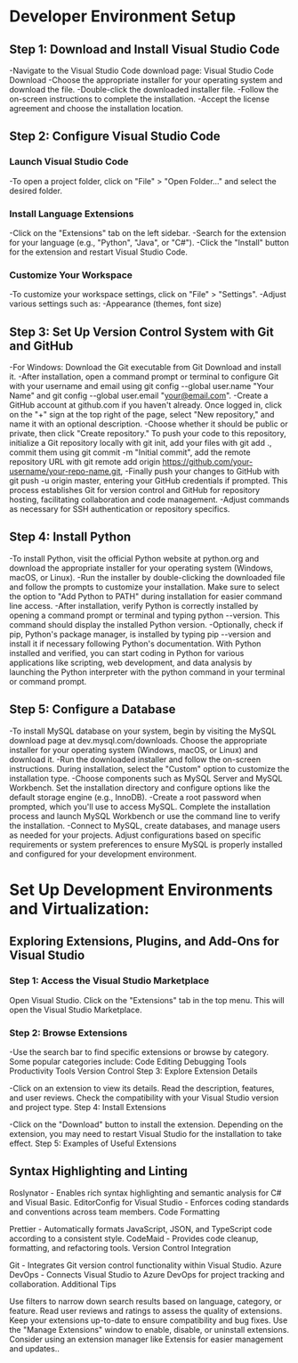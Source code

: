 # Developer Environment Setup
## Step 1: Download and Install Visual Studio Code
-Navigate to the Visual Studio Code download page: Visual Studio Code Download
-Choose the appropriate installer for your operating system and download the file.
-Double-click the downloaded installer file.
-Follow the on-screen instructions to complete the installation.
-Accept the license agreement and choose the installation location.

## Step 2: Configure Visual Studio Code
### Launch Visual Studio Code
-To open a project folder, click on "File" > "Open Folder..." and select the desired folder.
### Install Language Extensions
-Click on the "Extensions" tab on the left sidebar.
-Search for the extension for your language (e.g., "Python", "Java", or "C#").
-Click the "Install" button for the extension and restart Visual Studio Code.
### Customize Your Workspace
-To customize your workspace settings, click on "File" > "Settings".
-Adjust various settings such as:
-Appearance (themes, font size)

## Step 3: Set Up Version Control System with Git and GitHub
-For Windows: Download the Git executable from Git Download and install it.
-After installation, open a command prompt or terminal to configure Git with your username and email using git config --global user.name "Your Name" and git config --global user.email "your@email.com". -Create a GitHub account at github.com if you haven't already. Once logged in, click on the "+" sign at the top right of the page, select "New repository," and name it with an optional description. 
-Choose whether it should be public or private, then click "Create repository." To push your code to this repository, initialize a Git repository locally with git init, add your files with git add ., commit them using git commit -m "Initial commit", add the remote repository URL with git remote add origin https://github.com/your-username/your-repo-name.git, 
-Finally push your changes to GitHub with git push -u origin master, entering your GitHub credentials if prompted. This process establishes Git for version control and GitHub for repository hosting, facilitating collaboration and code management. 
-Adjust commands as necessary for SSH authentication or repository specifics.

## Step 4: Install Python
-To install Python, visit the official Python website at python.org and download the appropriate installer for your operating system (Windows, macOS, or Linux). 
-Run the installer by double-clicking the downloaded file and follow the prompts to customize your installation. Make sure to select the option to "Add Python to PATH" during installation for easier command line access. 
-After installation, verify Python is correctly installed by opening a command prompt or terminal and typing python --version. This command should display the installed Python version.
-Optionally, check if pip, Python's package manager, is installed by typing pip --version and install it if necessary following Python's documentation. With Python installed and verified, you can start coding in Python for various applications like scripting, web development, and data analysis by launching the Python interpreter with the python command in your terminal or command prompt.

## Step 5: Configure a Database
-To install MySQL database on your system, begin by visiting the MySQL download page at dev.mysql.com/downloads. Choose the appropriate installer for your operating system (Windows, macOS, or Linux) and download it. 
-Run the downloaded installer and follow the on-screen instructions. During installation, select the "Custom" option to customize the installation type. 
-Choose components such as MySQL Server and MySQL Workbench. Set the installation directory and configure options like the default storage engine (e.g., InnoDB). 
-Create a root password when prompted, which you'll use to access MySQL. Complete the installation process and launch MySQL Workbench or use the command line to verify the installation. 
-Connect to MySQL, create databases, and manage users as needed for your projects. Adjust configurations based on specific requirements or system preferences to ensure MySQL is properly installed and configured for your development environment.

# Set Up Development Environments and Virtualization: 
## Exploring Extensions, Plugins, and Add-Ons for Visual Studio
### Step 1: Access the Visual Studio Marketplace
Open Visual Studio. Click on the "Extensions" tab in the top menu. This will open the Visual Studio Marketplace. 
### Step 2: Browse Extensions
-Use the search bar to find specific extensions or browse by category. Some popular categories include: Code Editing Debugging Tools Productivity Tools Version Control Step 3: Explore Extension Details

-Click on an extension to view its details. Read the description, features, and user reviews. Check the compatibility with your Visual Studio version and project type. Step 4: Install Extensions

-Click on the "Download" button to install the extension. Depending on the extension, you may need to restart Visual Studio for the installation to take effect. Step 5: Examples of Useful Extensions

## Syntax Highlighting and Linting

Roslynator - Enables rich syntax highlighting and semantic analysis for C# and Visual Basic. EditorConfig for Visual Studio - Enforces coding standards and conventions across team members. Code Formatting

Prettier - Automatically formats JavaScript, JSON, and TypeScript code according to a consistent style. CodeMaid - Provides code cleanup, formatting, and refactoring tools. Version Control Integration

Git - Integrates Git version control functionality within Visual Studio. Azure DevOps - Connects Visual Studio to Azure DevOps for project tracking and collaboration. Additional Tips

Use filters to narrow down search results based on language, category, or feature. Read user reviews and ratings to assess the quality of extensions. Keep your extensions up-to-date to ensure compatibility and bug fixes. Use the "Manage Extensions" window to enable, disable, or uninstall extensions. Consider using an extension manager like Extensis for easier management and updates..